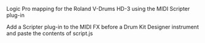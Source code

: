 Logic Pro mapping for the Roland V-Drums HD-3 using the MIDI Scripter plug-in

Add a Scripter plug-in to the MIDI FX before a Drum Kit Designer instrument and paste the contents of script.js

